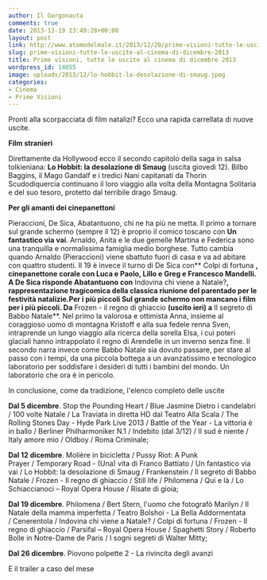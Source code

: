 ```yaml
---
author: Il Gorgonauta
comments: true
date: 2013-12-19 23:49:28+00:00
layout: post
link: http://www.atomodelmale.it/2013/12/20/prime-visioni-tutte-le-uscite-al-cinema-di-dicembre-2013/
slug: prime-visioni-tutte-le-uscite-al-cinema-di-dicembre-2013
title: Prime visioni, tutte le uscite al cinema di dicembre 2013
wordpress_id: 14055
image: uploads/2013/12/lo-hobbit-la-desolazione-di-smaug.jpeg
categories:
- Cinema
- Prime Visioni
---
```


Pronti alla scorpacciata di film natalizi? Ecco una rapida carrellata di nuove uscite.

**Film stranieri**

Direttamente da Hollywood ecco il secondo capitolo della saga in salsa tolkieniana: **Lo Hobbit: la desolazione di Smaug** (uscita giovedì 12). Bilbo Baggins, il Mago Gandalf e i tredici Nani capitanati da Thorin Scudodiquercia continuano il loro viaggio alla volta della Montagna Solitaria e del suo tesoro, protetto dal terribile drago Smaug.

**Per gli amanti dei cinepanettoni**

Pieraccioni, De Sica, Abatantuono, chi ne ha più ne metta. Il primo a tornare sul grande schermo (sempre il 12) è proprio il comico toscano con **Un fantastico via vai**. Arnaldo, Anita e le due gemelle Martina e Federica sono una tranquilla e normalissima famiglia medio borghese. Tutto cambia quando Arnaldo (Pieraccioni) viene sbattuto fuori di casa e va ad abitare con quattro studenti. Il 19 è invece il turno di De Sica con** Colpi di fortuna **, cinepanettone corale con Luca e Paolo, Lillo e Greg e Francesco Mandelli. A De Sica risponde Abatantuono con** Indovina chi viene a Natale?**, rappresentazione tragicomica della classica riunione del parentado per le festività natalizie.**Per i più piccoli** Sul grande schermo non mancano i film per i più piccoli. Da** Frozen - il regno di ghiaccio **(uscito ieri) a** Il segreto di Babbo Natale**. Nel primo la valorosa e ottimista Anna, insieme al coraggioso uomo di montagna Kristoff e alla sua fedele renna Sven, intraprende un lungo viaggio alla ricerca della sorella Elsa, i cui poteri glaciali hanno intrappolato il regno di Arendelle in un inverno senza fine. Il secondo narra invece come Babbo Natale sia dovuto passare, per stare al passo con i tempi, da una piccola bottega a un avanzatissimo e tecnologico laboratorio per soddisfare i desideri di tutti i bambini del mondo. Un laboratorio che ora è in pericolo.

In conclusione, come da tradizione, l'elenco completo delle uscite

**Dal 5 dicembre**. Stop the Pounding Heart / Blue Jasmine Dietro i candelabri / 100 volte Natale / La Traviata in diretta HD dal Teatro Alla Scala / The Rolling Stones Day - Hyde Park Live 2013 / Battle of the Year - La vittoria è in ballo / Berliner Philharmoniker N.1 / Indebito (dal 3/12) / Il sud è niente / Italy amore mio / Oldboy / Roma Criminale;

**Dal 12 dicembre**. Molière in bicicletta / Pussy Riot: A Punk Prayer / Temporary Road - (Una) vita di Franco Battiato / Un fantastico via vai / Lo Hobbit: la desolazione di Smaug / Frankenstein / Il segreto di Babbo Natale / Frozen - Il regno di ghiaccio / Still life / Philomena / Qui e là / Lo Schiaccianoci – Royal Opera House / Risate di gioia;

**Dal 19 dicembre**. Philomena / Bert Stern, l'uomo che fotografò Marilyn / Il Natale della mamma imperfetta / Teatro Bolshoi - La Bella Addormentata / Cenerentola / Indovina chi viene a Natale? / Colpi di fortuna / Frozen - Il regno di ghiaccio / Parsifal – Royal Opera House / Spaghetti Story / Roberto Bolle in Notre-Dame de Paris / I sogni segreti di Walter Mitty;

**Dal 26 dicembre**. Piovono polpette 2 - La rivincita degli avanzi

E il trailer a caso del mese

